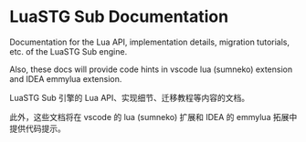 # LuaSTG Sub Documentation

Documentation for the Lua API, implementation details, migration tutorials, etc. of the LuaSTG Sub engine.

Also, these docs will provide code hints in vscode lua (sumneko) extension and IDEA emmylua extension.

LuaSTG Sub 引擎的 Lua API、实现细节、迁移教程等内容的文档。

此外，这些文档将在 vscode 的 lua (sumneko) 扩展和 IDEA 的 emmylua 拓展中提供代码提示。
